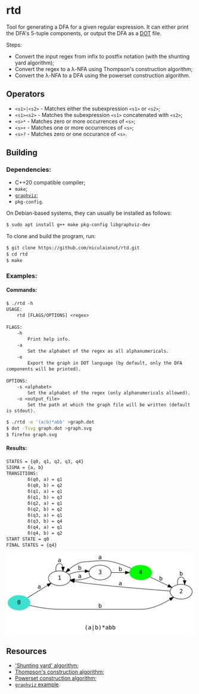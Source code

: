 # rtd

Tool for generating a DFA for a given regular expression. It can either print
the DFA's 5-tuple components, or output the DFA as a
[DOT](https://en.wikipedia.org/wiki/DOT_(graph_description_language)) file.

Steps:

* Convert the input regex from infix to postfix notation (with the shunting
  yard algorithm);
* Convert the regex to a λ-NFA using Thompson's construction algorithm;
* Convert the λ-NFA to a DFA using the powerset construction algorithm.

## Operators

* `<s1>|<s2>` - Matches either the subexpression `<s1>` or `<s2>`;
* `<s1><s2>` - Matches the subexpression `<s1>` concatenated with `<s2>`;
* `<s>*` - Matches zero or more occurrences of `<s>`;
* `<s>+` - Matches one or more occurrences of `<s>`;
* `<s>?` - Matches zero or one occurance of `<s>`.

## Building

### Dependencies:

* C++20 compatible compiler;
* `make`;
* [`graphviz`](https://graphviz.org/docs/library/);
* `pkg-config`.

On Debian-based systems, they can usually be installed as follows:

```bash
$ sudo apt install g++ make pkg-config libgraphviz-dev
```

To clone and build the program, run:

```bash
$ git clone https://github.com/niculaionut/rtd.git
$ cd rtd
$ make
```

### Examples:

#### Commands:

```
$ ./rtd -h
USAGE:
    rtd [FLAGS/OPTIONS] <regex>

FLAGS:
    -h
        Print help info.
    -a
        Set the alphabet of the regex as all alphanumericals.
    -e
        Export the graph in DOT language (by default, only the DFA components will be printed).

OPTIONS:
    -s <alphabet>
        Set the alphabet of the regex (only alphanumericals allowed).
    -o <output_file>
        Set the path at which the graph file will be written (default is stdout).
```

```bash
$ ./rtd -e '(a|b)*abb' >graph.dot
$ dot -Tsvg graph.dot >graph.svg
$ firefox graph.svg
```

#### Results:

```
STATES = {q0, q1, q2, q3, q4}
SIGMA = {a, b}
TRANSITIONS:
        δ(q0, a) = q1
        δ(q0, b) = q2
        δ(q1, a) = q1
        δ(q1, b) = q3
        δ(q2, a) = q1
        δ(q2, b) = q2
        δ(q3, a) = q1
        δ(q3, b) = q4
        δ(q4, a) = q1
        δ(q4, b) = q2
START STATE = q0
FINAL STATES = {q4}
```

![](example.svg)

## Resources

* ['Shunting yard' algorithm](https://www.engr.mun.ca/~theo/Misc/exp_parsing.htm);
* [Thompson's construction algorithm](https://en.wikipedia.org/wiki/Thompson%27s_construction);
* [Powerset construction algorithm](https://en.wikipedia.org/wiki/Powerset_construction);
* [`graphviz` example](https://gitlab.com/graphviz/graphviz/-/blob/main/dot.demo/example.c).
